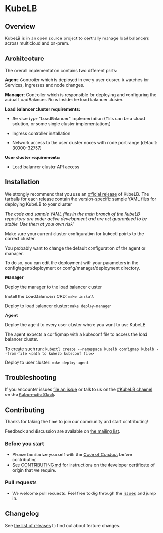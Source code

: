 # KubeLB

## Overview

KubeLB is in an open source project to centrally manage load balancers across multicloud and on-prem.

## Architecture

The overall implementation contains two different parts:

**Agent**: Controller which is deployed in every user cluster. It watches for Services, Ingresses and node changes.

**Manager**: Controller which is responsible for deploying and configuring the actual LoadBalancer. Runs inside the load
balancer cluster.

**Load balancer cluster requirements:**

* Service type "LoadBalancer" implementation (This can be a cloud solution, or some single cluster implementations)

* Ingress controller installation

* Network access to the user cluster nodes with node port range (default: 30000-32767)

**User cluster requirements:**

* Load balancer cluster API access

## Installation

We strongly recommend that you use an [official release][3] of KubeLB. The tarballs for each release contain the
version-specific sample YAML files for deploying KubeLB to your cluster.

_The code and sample YAML files in the main branch of the KubeLB repository are under active development and are not
guaranteed to be stable. Use them at your own risk!_

Make sure your current cluster configuration for kubectl points to the correct cluster.

You probably want to change the default configuration of the agent or manager.

To do so, you can edit the deployment with your parameters in the config/agent/deployment or config/manager/deployment
directory.

**Manager**

Deploy the manager to the load balancer cluster

Install the LoadBalancers CRD: `make install`

Deploy to load balancer cluster: `make deploy-manager`

**Agent**

Deploy the agent to every user cluster where you want to use KubeLB

The agent expects a configmap with a kubeconf file to access the load balancer cluster.

To create such run: `kubectl create --namespace kubelb configmap kubelb --from-file <path to kubelb kubeconf file>`

Deploy to user cluster: `make deploy-agent`

## Troubleshooting

If you encounter issues [file an issue][1] or talk to us on the [#KubeLB channel][12] on the [Kubermatic Slack][15].

## Contributing

Thanks for taking the time to join our community and start contributing!

Feedback and discussion are available on [the mailing list][11].

### Before you start

* Please familiarize yourself with the [Code of Conduct][4] before contributing.
* See [CONTRIBUTING.md][2] for instructions on the developer certificate of origin that we require.

### Pull requests

* We welcome pull requests. Feel free to dig through the [issues][1] and jump in.

## Changelog

See [the list of releases][3] to find out about feature changes.

[1]: https://github.com/kubermatic/KubeLB/issues

[2]: https://github.com/kubermatic/KubeLB/blob/main/CONTRIBUTING.md

[3]: https://github.com/kubermatic/KubeLB/releases

[4]: https://github.com/kubermatic/KubeLB/blob/main/CODE_OF_CONDUCT.md

[11]: https://groups.google.com/forum/#!forum/kubelb-dev

[12]: https://kubermatic.slack.com/messages/kubelb

[15]: http://slack.kubermatic.io/

[21]: https://kubermatic.github.io/KubeLB/
